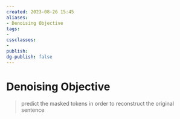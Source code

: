 ```yaml
---
created: 2023-08-26 15:45
aliases: 
- Denoising Objective
tags:
- 
cssclasses:
- 
publish:
dg-publish: false
---
```


<!--
tags: 
-->

<!--internal
parent:: [[]]
child:: [[]]
related:: [[]]
-->

<!--external
- [ ] []()
-->

# Denoising Objective

> predict the masked tokens in order to reconstruct the original sentence